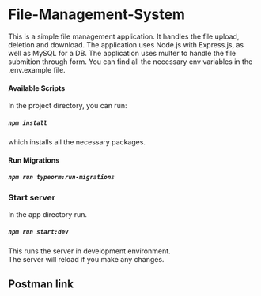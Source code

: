# File-Management-System

This is a simple file management application. It handles the file upload, deletion and download. The application uses Node.js with Express.js, as well as MySQL for a DB.
The application uses multer to handle the file submition through form.
You can find all the necessary env variables in the .env.example file.

#### Available Scripts

In the project directory, you can run:

##### `npm install` 

which installs all the necessary packages.

#### Run Migrations

##### `npm run typeorm:run-migrations`

### Start server
In the app directory run.<br />
##### `npm run start:dev`

This runs the server in development environment. <br />
The server will reload if you make any changes. <br />


## Postman link


